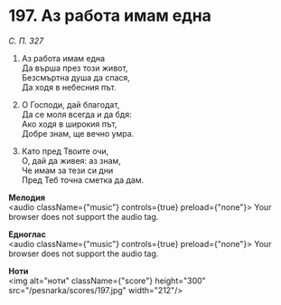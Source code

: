 # 197. Аз работа имам една

_С. П. 327_

1. Аз работа имам една  
Да върша през този живот,  
Безсмъртна душа да спася,  
Да ходя в небесния път.  

2. О Господи, дай благодат,  
Да се моля всегда и да бдя:  
Ако ходя в широкия път,  
Добре знам, ще вечно умра.  

3. Като пред Твоите очи,  
О, дай да живея: аз знам,  
Че имам за тези си дни  
Пред Теб точна сметка да дам.

**Мелодия**  
<audio className={"music"} controls={true} preload={"none"}>
    <source src="/pesnarka/mp3/197.mp3" type="audio/mpeg"/>
    Your browser does not support the audio tag.
</audio>

**Едноглас**  
<audio className={"music"} controls={true} preload={"none"}>
    <source src="/pesnarka/transp/197.mp3" type="audio/mpeg"/>
    Your browser does not support the audio tag.
</audio>

**Ноти**  
<img alt="ноти" className={"score"} height="300" src="/pesnarka/scores/197.jpg" width="212"/>
